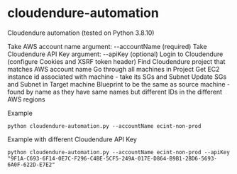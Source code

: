 # cloudendure-automation

Cloudendure automation (tested on Python 3.8.10)

Take AWS account name argument: --accountName (required)
Take Cloudendure API Key argument: --apiKey (optional)
Login to Cloudendure (configure Cookies and XSRF token header)
Find Cloudendure project that matches AWS account name
Go through all machines in Project
Get EC2 instance id associated with machine - take its SGs and Subnet
Update SGs and Subnet in Target machine Blueprint to be the same as source machine - found by name as they have same names but different IDs in the different AWS regions

Example
```
python cloudendure-automation.py --accountName ecint-non-prod
```

Example with different Cloudendure API Key
```
python cloudendure-automation.py --accountName ecint-non-prod --apiKey "9F1A-C693-6F14-0E7C-F296-C4BE-5CF5-249A-017E-D864-B9B1-2BD6-5693-6A0F-622D-E7E2"
```
